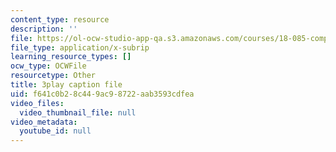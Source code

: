 ```yaml
---
content_type: resource
description: ''
file: https://ol-ocw-studio-app-qa.s3.amazonaws.com/courses/18-085-computational-science-and-engineering-i-fall-2008/f641c0b28c449ac98722aab3593cdfea_UdpdZ0diXUg.srt
file_type: application/x-subrip
learning_resource_types: []
ocw_type: OCWFile
resourcetype: Other
title: 3play caption file
uid: f641c0b2-8c44-9ac9-8722-aab3593cdfea
video_files:
  video_thumbnail_file: null
video_metadata:
  youtube_id: null
---
```

